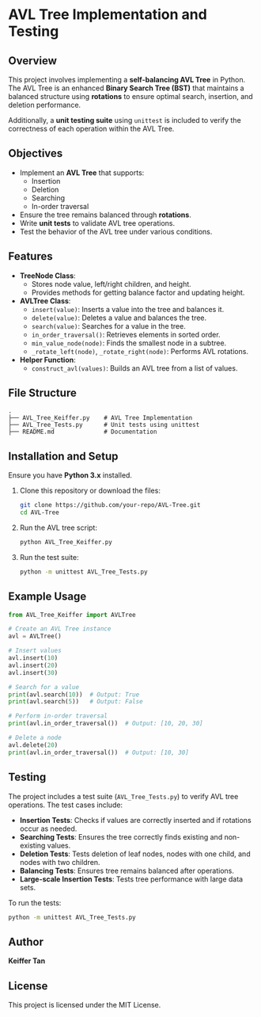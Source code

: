 # AVL Tree Implementation and Testing

## Overview
This project involves implementing a **self-balancing AVL Tree** in Python. The AVL Tree is an enhanced **Binary Search Tree (BST)** that maintains a balanced structure using **rotations** to ensure optimal search, insertion, and deletion performance.

Additionally, a **unit testing suite** using `unittest` is included to verify the correctness of each operation within the AVL Tree.

## Objectives
- Implement an **AVL Tree** that supports:
  - Insertion
  - Deletion
  - Searching
  - In-order traversal
- Ensure the tree remains balanced through **rotations**.
- Write **unit tests** to validate AVL tree operations.
- Test the behavior of the AVL tree under various conditions.

## Features
- **TreeNode Class**:
  - Stores node value, left/right children, and height.
  - Provides methods for getting balance factor and updating height.
- **AVLTree Class**:
  - `insert(value)`: Inserts a value into the tree and balances it.
  - `delete(value)`: Deletes a value and balances the tree.
  - `search(value)`: Searches for a value in the tree.
  - `in_order_traversal()`: Retrieves elements in sorted order.
  - `min_value_node(node)`: Finds the smallest node in a subtree.
  - `_rotate_left(node)`, `_rotate_right(node)`: Performs AVL rotations.
- **Helper Function**:
  - `construct_avl(values)`: Builds an AVL tree from a list of values.

## File Structure
```
.
├── AVL_Tree_Keiffer.py    # AVL Tree Implementation
├── AVL_Tree_Tests.py      # Unit tests using unittest
├── README.md              # Documentation
```

## Installation and Setup
Ensure you have **Python 3.x** installed.

1. Clone this repository or download the files:
   ```sh
   git clone https://github.com/your-repo/AVL-Tree.git
   cd AVL-Tree
   ```
2. Run the AVL tree script:
   ```sh
   python AVL_Tree_Keiffer.py
   ```
3. Run the test suite:
   ```sh
   python -m unittest AVL_Tree_Tests.py
   ```

## Example Usage
```python
from AVL_Tree_Keiffer import AVLTree

# Create an AVL Tree instance
avl = AVLTree()

# Insert values
avl.insert(10)
avl.insert(20)
avl.insert(30)

# Search for a value
print(avl.search(10))  # Output: True
print(avl.search(5))   # Output: False

# Perform in-order traversal
print(avl.in_order_traversal())  # Output: [10, 20, 30]

# Delete a node
avl.delete(20)
print(avl.in_order_traversal())  # Output: [10, 30]
```

## Testing
The project includes a test suite (`AVL_Tree_Tests.py`) to verify AVL tree operations. The test cases include:
- **Insertion Tests**: Checks if values are correctly inserted and if rotations occur as needed.
- **Searching Tests**: Ensures the tree correctly finds existing and non-existing values.
- **Deletion Tests**: Tests deletion of leaf nodes, nodes with one child, and nodes with two children.
- **Balancing Tests**: Ensures tree remains balanced after operations.
- **Large-scale Insertion Tests**: Tests tree performance with large data sets.

To run the tests:
```sh
python -m unittest AVL_Tree_Tests.py
```

## Author
**Keiffer Tan**

## License
This project is licensed under the MIT License.

